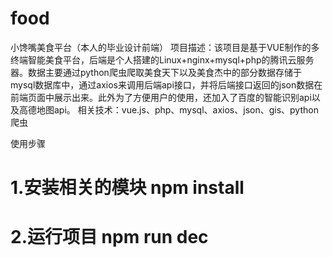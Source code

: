 # food
小馋嘴美食平台（本人的毕业设计前端）
项目描述：该项目是基于VUE制作的多终端智能美食平台，后端是个人搭建的Linux+nginx+mysql+php的腾讯云服务器。数据主要通过python爬虫爬取美食天下以及美食杰中的部分数据存储于mysql数据库中，通过axios来调用后端api接口，并将后端接口返回的json数据在前端页面中展示出来。此外为了方便用户的使用，还加入了百度的智能识别api以及高德地图api。
相关技术：vue.js、php、mysql、axios、json、gis、python爬虫

使用步骤
# 1.安装相关的模块 npm install 
# 2.运行项目 npm run dec
